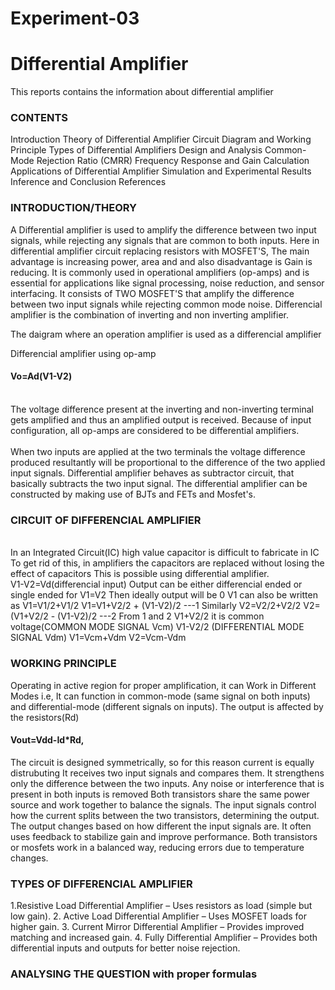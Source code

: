 # Experiment-03
<h1>Differential Amplifier</h1>
This reports contains the information about differential amplifier
<h3>CONTENTS</h3>
Introduction
Theory of Differential Amplifier
Circuit Diagram and Working Principle
Types of Differential Amplifiers
Design and Analysis
Common-Mode Rejection Ratio (CMRR)
Frequency Response and Gain Calculation
Applications of Differential Amplifier
Simulation and Experimental Results
Inference and Conclusion
References



<h3>INTRODUCTION/THEORY</h3>
  A Differential amplifier is used to amplify the difference between two input signals, while rejecting any signals that are common to both inputs. Here in differential amplifier circuit replacing resistors with MOSFET'S, The main advantage is increasing power, area and           and also disadvantage is Gain is reducing.  It is commonly used in operational amplifiers (op-amps) and is essential for applications like signal processing, noise reduction, and sensor interfacing. It consists of TWO MOSFET'S that amplify the difference between two input signals while rejecting common mode noise. Differencial amplifier is the combination of inverting and non inverting amplifier.

The daigram where an operation amplifier is used as a differencial amplifier


Differencial amplifier using op-amp
<h4>Vo=Ad(V1-V2)</h4> 
<br>The voltage difference present at the inverting and non-inverting terminal gets amplified and thus an amplified output is received. Because of input configuration, all op-amps are considered to be differential amplifiers.</br>
<br>When two inputs are applied at the two terminals the voltage difference produced resultantly will be proportional to the difference of the two applied input signals. Differential amplifier behaves as subtractor circuit, that basically subtracts the two input signal. The differential amplifier can be constructed by making use of BJTs and FETs and Mosfet's.</br>

<h3>CIRCUIT OF DIFFERENCIAL AMPLIFIER</h3>


<br>In an Integrated Circuit(IC) high value capacitor is difficult to fabricate in IC
To get rid of this, in amplifiers the capacitors are replaced without losing the effect of capacitors
This is possible using differential amplifier.</br>
V1-V2=Vd(differencial input)
Output can be either differencial ended or single ended
for V1=V2 Then ideally output will be 0
V1 can also be written as 
V1=V1/2+V1/2
V1=V1+V2/2 + (V1-V2)/2 ---1
Similarly
V2=V2/2+V2/2
V2=(V1+V2/2 - (V1-V2)/2 ---2
From 1 and 2
V1+V2/2    it is common voltage(COMMON MODE SIGNAL Vcm)
V1-V2/2    (DIFFERENTIAL MODE SIGNAL Vdm)
V1=Vcm+Vdm
V2=Vcm-Vdm

<h3> WORKING PRINCIPLE </h3>
Operating in active region for proper amplification, it can Work in Different Modes i.e, It can function in common-mode (same signal on both inputs) and differential-mode (different signals on inputs).
The output is affected by the resistors(Rd) <h4>Vout=Vdd-Id*Rd,</h4>
The circuit is designed symmetrically, so for this reason current is equally distrubuting
It receives two input signals and compares them.
It strengthens only the difference between the two inputs.
Any noise or interference that is present in both inputs is removed
Both transistors share the same power source and work together to balance the signals.
The input signals control how the current splits between the two transistors, determining the output.
The output changes based on how different the input signals are.
It often uses feedback to stabilize gain and improve performance.
Both transistors or mosfets work in a balanced way, reducing errors due to temperature changes.

<h3>TYPES OF DIFFERENCIAL AMPLIFIER</h3>
1.Resistive Load Differential Amplifier – Uses resistors as load (simple but low gain).
2. Active Load Differential Amplifier – Uses MOSFET loads for higher gain.
3. Current Mirror Differential Amplifier – Provides improved matching and increased gain.
4. Fully Differential Amplifier – Provides both differential inputs and outputs for better noise rejection.


<h3>ANALYSING THE QUESTION with proper formulas</h3>
 



